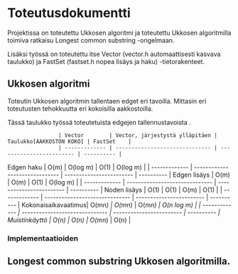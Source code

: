 # Toteutusdokumentti

Projektissa on toteutettu Ukkosen algoritmi ja toteutettu Ukkosen algoritmilla toimiva ratkaisu Longest common substring -ongelmaan.

Lisäksi työssä on toteutettu itse Vector (vector.h automaattisesti kasvava taulukko) ja FastSet (fastset.h nopea lisäys ja haku) -tietorakenteet.

## Ukkosen algoritmi

Toteutin Ukkosen algoritmin tallentaen edget eri tavoilla. Mittasin eri toteutusten tehokkuutta eri kokoisilla aakkostoilla.

Tässä taulukko työssä toteutetuista edgejen tallennustavoista .

                    | Vector        | Vector, järjestystä ylläpitäen | Taulukko[AAKKOSTON KOKO] | FastSet    |
                    | ------------- | ------------------------------ | ------------------------ | ---------- |
Edgen haku          | O(m)          | O(log m)                       | O(1)                     | O(log m)   |
                    | ------------- | ------------------------------ | ------------------------ | ---------- |
Edgen lisäys        | O(m)          | O(m)                           | O(1)                     | O(log m)   |
                    | ------------- | ------------------------------ | ------------------------ | ---------- |
Noden lisäys        | O(1)          | O(1)                           | O(m)                     | O(1)       |
                    | ------------- | ------------------------------ | ------------------------ | ---------- |
Kokonaisaikavaatimus| O(m*n)        | O(m*n)                         | O(m*n)                   | O(n log m) |
                    | ------------- | ------------------------------ | ------------------------ | ---------- |
Muistinkäyttö       | O(n)          | O(n)                           | O(m*n)                   | O(n)       |



### Implementaatioiden



##  Longest common substring Ukkosen algoritmilla.

